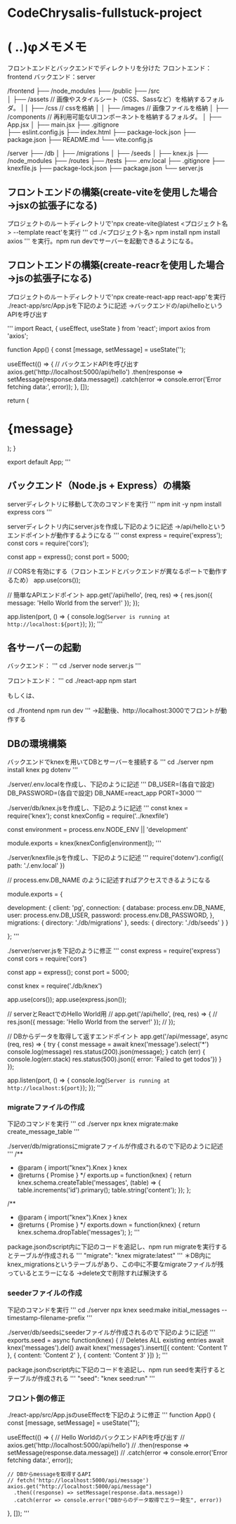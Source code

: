 # CodeChrysalis-fullstuck-project

# ( ..)φメモメモ
フロントエンドとバックエンドでディレクトリを分けた
フロントエンド：frontend
バックエンド：server

/frontend
  ├── /node_modules
  ├── /public
  ├── /src   
  │   ├── /assets       // 画像やスタイルシート（CSS、Sassなど）を格納するフォルダ。
  |   │   ├── /css      // cssを格納
  │   │   ├── /images   // 画像ファイルを格納
  │   ├── /components   // 再利用可能なUIコンポーネントを格納するフォルダ。
  │   ├── App.jsx
  │   ├── main.jsx
  ├── .gitignore      
  ├── eslint.config.js
  ├── index.html
  ├── package-lock.json
  ├── package.json
  ├── README.md
  └── vite.config.js

/server
  ├── /db
  │   ├── /migrations
  │   ├── /seeds
  │   ├── knex.js
  ├── /node_modules
  ├── /routes
  ├── /tests
  ├── .env.local
  ├── .gitignore
  ├── knexfile.js
  ├── package-lock.json
  ├── package.json
  └── server.js


## フロントエンドの構築(create-viteを使用した場合→jsxの拡張子になる)
プロジェクトのルートディレクトリで'npx create-vite@latest <プロジェクト名> --template react'を実行
'''
cd ./<プロジェクト名>
npm install
npm install axios
'''
を実行。npm run devでサーバーを起動できるようになる。

## フロントエンドの構築(create-reacrを使用した場合→jsの拡張子になる)
プロジェクトのルートディレクトリで'npx create-react-app react-app'を実行
./react-app/src/App.jsを下記のように記述
→バックエンドの/api/helloというAPIを呼び出す

'''
import React, { useEffect, useState } from 'react';
import axios from 'axios';

function App() {
  const [message, setMessage] = useState('');

  useEffect(() => {
    // バックエンドAPIを呼び出す
    axios.get('http://localhost:5000/api/hello')
      .then(response => setMessage(response.data.message))
      .catch(error => console.error('Error fetching data:', error));
  }, []);

  return (
    <div>
      <h1>{message}</h1>
    </div>
  );
}

export default App;
'''

## バックエンド（Node.js + Express）の構築
serverディレクトリに移動して次のコマンドを実行
'''
npm init -y
npm install express cors
'''

serverディレクトリ内にserver.jsを作成し下記のように記述
→/api/helloというエンドポイントが動作するようになる
'''
const express = require('express');
const cors = require('cors');

const app = express();
const port = 5000;

// CORSを有効にする（フロントエンドとバックエンドが異なるポートで動作するため）
app.use(cors());

// 簡単なAPIエンドポイント
app.get('/api/hello', (req, res) => {
  res.json({ message: 'Hello World from the server!' });
});

app.listen(port, () => {
  console.log(`Server is running at http://localhost:${port}`);
});
'''

## 各サーバーの起動
バックエンド：
'''
cd ./server
node server.js
'''

フロントエンド：
'''
cd ./react-app
npm start

もしくは、

cd ./frontend
npm run dev
'''
→起動後、http://localhost:3000でフロントが動作する

## DBの環境構築
バックエンドでknexを用いてDBとサーバーを接続する
'''
cd ./server
npm install knex pg dotenv
'''

./server/.env.localを作成し、下記のように記述
'''
DB_USER=(各自で設定)
DB_PASSWORD=(各自で設定)
DB_NAME=react_app
PORT=3000
'''

./server/db/knex.jsを作成し、下記のように記述
'''
const knex = require('knex');
const knexConfig = require('../knexfile')

const environment = process.env.NODE_ENV || 'development'

module.exports = knex(knexConfig[environment]);
'''

./server/knexfile.jsを作成し、下記のように記述
'''
require('dotenv').config({ path: './.env.local' })

// process.env.DB_NAME のように記述すればアクセスできるようになる

module.exports = {

  development: {
    client: 'pg',
    connection: {
      database: process.env.DB_NAME,
      user:     process.env.DB_USER,
      password: process.env.DB_PASSWORD,
    },
    migrations: {
      directory: './db/migrations'
    },
    seeds: {
      directory: './db/seeds'
    }
  }

};
'''

./server/server.jsを下記のように修正
'''
const express = require('express')
const cors = require('cors')

const app = express();
const port = 5000;

const knex = require('./db/knex')

app.use(cors());
app.use(express.json());

// serverとReactでのHello World用
// app.get('/api/hello', (req, res) => {
//     res.json({ message: 'Hello World from the server!' });
// });

// DBからデータを取得して返すエンドポイント
app.get('/api/message', async (req, res) => {
    try {
        const message = await knex('message').select('*')
        console.log(message)
        res.status(200).json(message);
    } catch (err) {
        console.log(err.stack)
        res.status(500).json({ error: 'Failed to get todos'})
    }
});

app.listen(port, () => {
    console.log(`Server is running at http://localhost:${port}`);
});
'''

### migrateファイルの作成
下記のコマンドを実行
'''
cd ./server
npx knex migrate:make create_message_table
'''

./server/db/migrationsにmigrateファイルが作成されるので下記のように記述
'''
/**
 * @param { import("knex").Knex } knex
 * @returns { Promise<void> }
 */
exports.up = function(knex) {
    return knex.schema.createTable('messages', (table) => {
        table.increments('id').primary();
        table.string('content');
    });
};

/**
 * @param { import("knex").Knex } knex
 * @returns { Promise<void> }
 */
exports.down = function(knex) {
    return knex.schema.dropTable('messages');
};
'''

package.jsonのscript内に下記のコードを追記し、npm run migrateを実行するとテーブルが作成される
'''
"migrate": "knex migrate:latest"
'''
＊DB内にknex_migrationsというテーブルがあり、この中に不要なmigrateファイルが残っているとエラーになる
→delete文で削除すれば解決する

### seederファイルの作成
下記のコマンドを実行
'''
cd ./server
npx knex seed:make initial_messages --timestamp-filename-prefix
'''

./server/db/seedsにseederファイルが作成されるので下記のように記述
'''
exports.seed = async function(knex) {
  // Deletes ALL existing entries
  await knex('messages').del()
  await knex('messages').insert([{ content: 'Content 1' }, { content: 'Content 2' }, { content: 'Content 3' }])
};
'''

package.jsonのscript内に下記のコードを追記し、npm run seedを実行するとテーブルが作成される
'''
"seed": "knex seed:run"
'''

### フロント側の修正
./react-app/src/App.jsのuseEffectを下記のように修正
'''
function App() {
  const [message, setMessage] = useState("");

  useEffect(() => {
    // Hello WorldのバックエンドAPIを呼び出す
    // axios.get('http://localhost:5000/api/hello')
    //   .then(response => setMessage(response.data.message))
    //   .catch(error => console.error('Error fetching data:', error));

    // DBからmessageを取得するAPI
    // fetch('http://localhost:5000/api/message')
    axios.get("http://localhost:5000/api/message")
      .then((response) => setMessage(response.data.message))
      .catch(error => console.error("DBからのデータ取得でエラー発生", error))
  }, []);
'''
